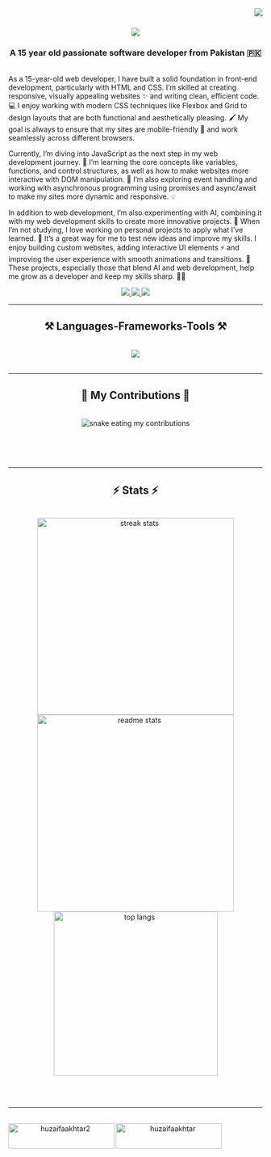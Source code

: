 <img align="right" src="https://visitor-badge.laobi.icu/badge?page_id=HuzaifaAkhtar2.HuzaifaAkhtar2" />

<h1 align="center">
    <img src="https://readme-typing-svg.herokuapp.com/?font=Righteous&size=35&center=true&vCenter=true&width=500&height=70&duration=4000&lines=Hi+There!+👋;+I'm+Huzaifa+Akhtar!;" />
</h1>

<h3 align="center">A 15 year old passionate software developer from Pakistan 🇵🇰</h3>

<br/>
As a 15-year-old web developer, I have built a solid foundation in front-end development, particularly with HTML and CSS. I’m skilled at creating responsive, visually appealing websites ✨ and writing clean, efficient code. 💻 I enjoy working with modern CSS techniques like Flexbox and Grid to design layouts that are both functional and aesthetically pleasing. 🖌️ My goal is always to ensure that my sites are mobile-friendly 📱 and work seamlessly across different browsers.

Currently, I’m diving into JavaScript as the next step in my web development journey. 🚀 I’m learning the core concepts like variables, functions, and control structures, as well as how to make websites more interactive with DOM manipulation. 🔧 I’m also exploring event handling and working with asynchronous programming using promises and async/await to make my sites more dynamic and responsive. 💡

In addition to web development, I’m also experimenting with AI, combining it with my web development skills to create more innovative projects. 🤖 When I’m not studying, I love working on personal projects to apply what I’ve learned. 🎨 It’s a great way for me to test new ideas and improve my skills. I enjoy building custom websites, adding interactive UI elements ⚡ and improving the user experience with smooth animations and transitions. 🌟 These projects, especially those that blend AI and web development, help me grow as a developer and keep my skills sharp. 👨‍💻
<div align="center">
 
 </div>
 
<div align="center"> 
  <a href="mailto:huzaifaakh@outlook.com">
    <img src="https://img.shields.io/badge/Email-333333?style=for-the-badge&logo=gmail&logoColor=red" />
  </a>
  <a href="https://linkedin.com/in/huzaifaakhtar2" target="_blank">
    <img src="https://img.shields.io/badge/LinkedIn-0077B5?style=for-the-badge&logo=linkedin&logoColor=white" target="_blank" />
  </a>
  <a href="https://github.com/HuzaifaAkhtar2" target="_blank">
     <img src="https://img.shields.io/badge/Github-222222?style=for-the-badge&logo=Github&logoColor=black" target="_blank" /> <!-- sqlite, safari, google-chrome are other good icon options -->
  </a>
</div>

 <hr/>
 
<h2 align="center">⚒️ Languages-Frameworks-Tools ⚒️</h2>
<br/>
<div align="center">
    <img src="https://skillicons.dev/icons?i=html,css,javascript,vscode,github,git,figma,nodejs,nextjs" />
</div>

<br/>
<hr/>

<div align="center">
  <h2>🐍 My Contributions 🐍</h2>
  <br>
  <img alt="snake eating my contributions" src="https://raw.githubusercontent.com/HuzaifaAkhtar2/HuzaifaAkhtar2/output/github-contribution-grid-snake.svg" />
  
  <br/><br/><br/>
</div>

<hr/>

<h2 align="center">⚡ Stats ⚡</h2>
<br>
<div align=center>
  <img width=390 src="https://github-readme-streak-stats-HuzaifaAkhtar2.vercel.app/?user=HuzaifaAkhtar2&count_private=true&theme=react&border_radius=10" alt="streak stats"/>
  <img width=390 src="https://github-readme-stats-HuzaifaAkhtar2.vercel.app/api?username=HuzaifaAkhtar2&count_private=true&show_icons=true&theme=react&rank_icon=github&border_radius=10" alt="readme stats" />
  <br/>
  <img width=325 align="center" src="https://github-readme-stats-HuzaifaAkhtar2.vercel.app/api/top-langs/?username=HuzaifaAkhtar2&hide=HTML&langs_count=8&layout=compact&theme=react&border_radius=10&size_weight=0.5&count_weight=0.5&exclude_repo=github-readme-stats" alt="top langs" />
</div>

<br/><br/>

<hr/>

<br/>

<div align="center">
<a href="https://www.buymeacoffee.com/huzaifaakhtar2"> <img align="left" src="https://cdn.buymeacoffee.com/buttons/v2/default-yellow.png" height="50" width="210" alt="huzaifaakhtar2" /></a>
<a href="https://ko-fi.com/huzaifaakhtar"> <img align="left" src="https://cdn.ko-fi.com/cdn/kofi3.png?v=3" height="50" width="210" alt="huzaifaakhtar" /></a>
</div>

<br/>
